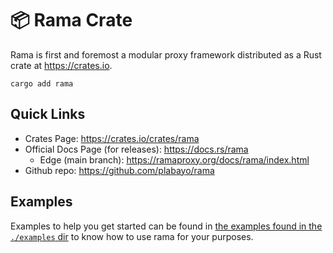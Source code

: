 # 📦 Rama Crate

Rama is first and foremost a modular proxy framework distributed as a Rust crate at <https://crates.io>.

```
cargo add rama
```

## Quick Links

* Crates Page: <https://crates.io/crates/rama>
* Official Docs Page (for releases): <https://docs.rs/rama>
    * Edge (main branch): <https://ramaproxy.org/docs/rama/index.html>
* Github repo: <https://github.com/plabayo/rama>

## Examples

Examples to help you get started can be found in
[the examples found in the `./examples` dir](https://github.com/plabayo/rama/tree/main/examples)
to know how to use rama for your purposes.
